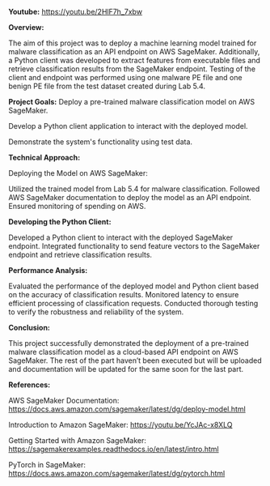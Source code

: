**Youtube:** https://youtu.be/2HlF7h_7xbw

**Overview:**

The aim of this project was to deploy a machine learning model trained for malware classification as an API endpoint on AWS SageMaker. Additionally, a Python client was developed to extract features from executable files and retrieve classification results from the SageMaker endpoint. Testing of the client and endpoint was performed using one malware PE file and one benign PE file from the test dataset created during Lab 5.4.

**Project Goals:**
Deploy a pre-trained malware classification model on AWS SageMaker.

Develop a Python client application to interact with the deployed model.

Demonstrate the system's functionality using test data.


**Technical Approach:**

Deploying the Model on AWS SageMaker:

Utilized the trained model from Lab 5.4 for malware classification.
Followed AWS SageMaker documentation to deploy the model as an API endpoint.
Ensured monitoring of spending on AWS.


**Developing the Python Client:**

Developed a Python client to interact with the deployed SageMaker endpoint.
Integrated functionality to send feature vectors to the SageMaker endpoint and retrieve classification results.



**Performance Analysis:**

Evaluated the performance of the deployed model and Python client based on the accuracy of classification results.
Monitored latency to ensure efficient processing of classification requests.
Conducted thorough testing to verify the robustness and reliability of the system.


**Conclusion:**

This project successfully demonstrated the deployment of a pre-trained malware classification model as a cloud-based API endpoint on AWS SageMaker. The rest of the part haven’t been executed but will be uploaded and documentation will be updated for the same soon for the last part.


**References:**


AWS SageMaker Documentation: https://docs.aws.amazon.com/sagemaker/latest/dg/deploy-model.html

Introduction to Amazon SageMaker: https://youtu.be/YcJAc-x8XLQ


Getting Started with Amazon SageMaker: https://sagemakerexamples.readthedocs.io/en/latest/intro.html

PyTorch in SageMaker: https://docs.aws.amazon.com/sagemaker/latest/dg/pytorch.html



